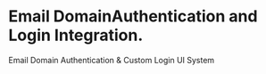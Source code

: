 # Email DomainAuthentication and Login Integration.
 Email Domain Authentication &amp; Custom Login UI System
